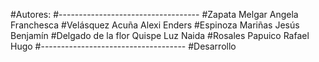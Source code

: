 #Autores:
#-----------------------------------
#Zapata Melgar Angela Franchesca
#Velásquez Acuña Alexi Enders
#Espinoza Mariñas Jesús Benjamín
#Delgado de la flor Quispe Luz Naida
#Rosales Papuico Rafael Hugo
#------------------------------------
#Desarrollo
